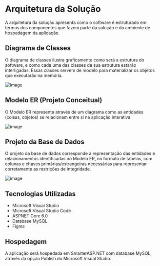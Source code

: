 # Arquitetura da Solução

A arquitetura da solução apresenta como o software é estruturado em termos dos componentes que fazem parte da solução e do ambiente de hospedagem da aplicação.

## Diagrama de Classes

O diagrama de classes ilustra graficamente como será a estrutura do software, e como cada uma das classes da sua estrutura estarão interligadas. Essas classes servem de modelo para materializar os objetos que executarão na memória.

![image](https://user-images.githubusercontent.com/95951195/230798688-d5799135-6309-4991-b4f7-e759333ee57c.png)

## Modelo ER (Projeto Conceitual)

O Modelo ER representa através de um diagrama como as entidades (coisas, objetos) se relacionam entre si na aplicação interativa.

![image](https://user-images.githubusercontent.com/95951195/230798720-87e3cd94-5653-441d-84f0-50ecee06d88d.png)


## Projeto da Base de Dados

O projeto da base de dados corresponde à representação das entidades e relacionamentos identificadas no Modelo ER, no formato de tabelas, com colunas e chaves primárias/estrangeiras necessárias para representar corretamente as restrições de integridade.
 
![image](https://user-images.githubusercontent.com/95951195/230798737-76bcba25-9902-453f-9a9a-64ac3f26a11d.png)

## Tecnologias Utilizadas
- Microsoft Visual Studio 
- Microsoft Visual Studio Code
- ASPNET Core 6.0
- Database MySQL
- Figma

## Hospedagem
A aplicação será hospedada em SmarterASP.NET com database MySQL, através da opção Publish do Microsoft Visual Studio.
<!-- Explique como a hospedagem e o lançamento da plataforma foi feita.

> **Links Úteis**:
>
> - [Website com GitHub Pages](https://pages.github.com/)
> - [Programação colaborativa com Repl.it](https://repl.it/)
> - [Getting Started with Heroku](https://devcenter.heroku.com/start)
> - [Publicando Seu Site No Heroku](http://pythonclub.com.br/publicando-seu-hello-world-no-heroku.html)
 -->
